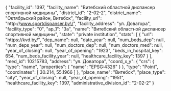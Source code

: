 {
    "facility_id": 1397,
    "facility_name": "Витебский областной диспансер спортивной медицины",
    "district_id": "2-02-2",
    "district_name": "Октябрьский район, Витебск",
    "facility_url": "http:\/\/www.sportdispanser.by\/",
    "facility_address": "ул. Доватора",
    "facility_type": "0",
    "ap_1": "3а",
    "name": "Витебский областной диспансер спортивной медицины",
    "state": "private institution",
    "stats": [
        {
            "url": "https:\/\/kvd.by\/",
            "dep_name": null,
            "date_year": null,
            "num_beds_dep": null,
            "num_deps_year": null,
            "num_doctors_dep": null,
            "num_doctors_med": null,
            "year_of_closing": null,
            "year_of_opening": "1923",
            "beds_in_hospital_key": 654,
            "num_beds_facility_year": null,
            "healthcare_facility_key": 1397
        }
    ],
    "med_id": 10215783,
    "address": "ул. Доватора",
    "coord_x_y": {
        "crs": {
            "type": "name",
            "properties": {
                "name": "EPSG:4326"
            }
        },
        "type": "Point",
        "coordinates": [
            30.214,
            55.1966
        ]
    },
    "place_name": "Витебск",
    "place_type": "city",
    "year_of_closing": null,
    "year_of_opening": "1951",
    "healthcare_facility_key": 1397,
    "administrative_division_id": "2-02-2"
}